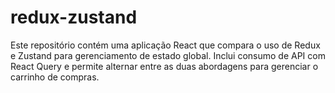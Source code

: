 # redux-zustand
Este repositório contém uma aplicação React que compara o uso de Redux e Zustand para gerenciamento de estado global. Inclui consumo de API com React Query e permite alternar entre as duas abordagens para gerenciar o carrinho de compras.
